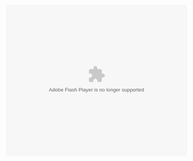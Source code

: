 <embed src="http://player.youku.com/player.php/sid/XMTI3OTMxNjUxMg==/v.swf" allowFullScreen="true" quality="high" width="480" height="400" align="middle" allowScriptAccess="always" type="application/x-shockwave-flash"></embed>
